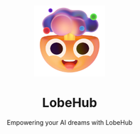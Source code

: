 <p align="center">
  <img width="160" src="https://raw.githubusercontent.com/lobehub/.github/main/profile/Logo.webp">
</p>
<h1 align="center">LobeHub</h1>

<div align="center">
  Empowering your AI dreams with LobeHub
<br/>
<br/>
